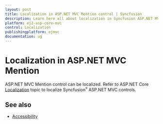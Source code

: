 ```yaml
---
layout: post
title: Localization in ASP.NET MVC Mention control | Syncfusion
description: Learn here all about localization in Syncfusion ASP.NET MVC Mention control of Syncfusion Essential JS 2 and more.
platform: ej2-asp-core-mvc
control: Localization
publishingplatform: ejmvc
documentation: ug
---
```


# Localization in ASP.NET MVC Mention

ASP.NET MVC Mention control can be localized. Refer to ASP.NET Core [Localization](../../common/EJ2_ASP.MVC/localization.md) topic to localize Syncfusion<sup style="font-size:70%">&reg;</sup> ASP.NET MVC controls.

## See also

* [Accessibility](./accessibility)